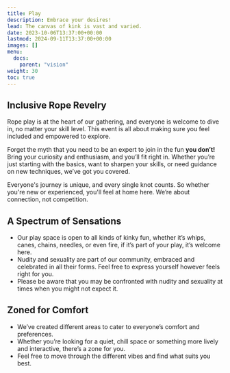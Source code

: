 ```yaml
---
title: Play
description: Embrace your desires!
lead: The canvas of kink is vast and varied.
date: 2023-10-06T13:37:00+00:00
lastmod: 2024-09-11T13:37:00+00:00
images: []
menu: 
  docs:
    parent: "vision"
weight: 30
toc: true
---
```


## Inclusive Rope Revelry

Rope play is at the heart of our gathering, and everyone is welcome to dive in, no matter your skill level. This event is all about making sure you feel included and empowered to explore.

Forget the myth that you need to be an expert to join in the fun **you don’t!** Bring your curiosity and enthusiasm, and you’ll fit right in. Whether you’re just starting with the basics, want to sharpen your skills, or need guidance on new techniques, we’ve got you covered.

Everyone's journey is unique, and every single knot counts. So whether you're new or experienced, you'll feel at home here. We’re about connection, not competition.

## A Spectrum of Sensations

* Our play space is open to all kinds of kinky fun, whether it’s whips, canes, chains, needles, or even fire, if it’s part of your play, it’s welcome here.
* Nudity and sexuality are part of our community, embraced and celebrated in all their forms. Feel free to express yourself however feels right for you.
* Please be aware that you may be confronted with nudity and sexuality at times when you might not expect it.

## Zoned for Comfort

* We’ve created different areas to cater to everyone’s comfort and preferences.
* Whether you’re looking for a quiet, chill space or something more lively and interactive, there’s a zone for you.
* Feel free to move through the different vibes and find what suits you best.
